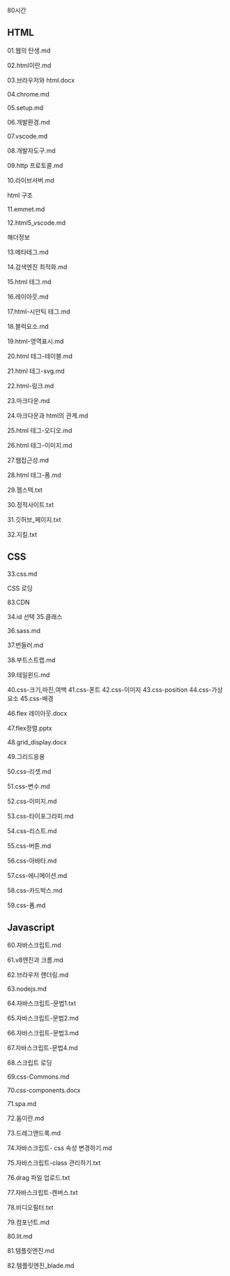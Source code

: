 80시간



## HTML

01.웹의 탄생.md

02.html이란.md

03.브라우저와 html.docx

04.chrome.md



05.setup.md

06.개발환경.md

07.vscode.md

08.개발자도구.md

09.http 프로토콜.md

10.라이브서버.md



html 구조

11.emmet.md

12.html5_vscode.md

해더정보

13.메타테그.md

14.검색엔진 최적화.md



15.html 테그.md

16.레이아웃.md

17.html-시만틱 테그.md

18.블럭요소.md

19.html-영역표시.md

20.html 테그-테이블.md

21.html 테그-svg.md

22.html-링크.md

23.마크다운.md

24.마크다운과 html의 관계.md

25.html 테그-오디오.md

26.html 테그-이미지.md

27.웹접근성.md

28.html 테그-폼.md



29.젬스텍.txt              

30.정적사이트.txt   

31.깃허브_페이지.txt

32.지킬.txt



## CSS

33.css.md

CSS 로딩 

83.CDN



34.id 선택
35.클래스



36.sass.md       

37.번들러.md 

38.부트스트랩.md

39.테일윈드.md 



40.css-크기,마진,여백
41.css-폰트
42.css-이미지
43.css-position
44.css-가상요소
45.css-배경



46.flex 레이아웃.docx

47.flex정렬.pptx

48.grid_display.docx             

49.그리드응용



50.css-리셋.md

51.css-변수.md

52.css-이미지.md

53.css-타이포그라피.md

54.css-리스트.md

55.css-버튼.md

56.css-아바타.md

57.css-에니메이션.md

58.css-카드박스.md

59.css-폼.md



## Javascript



60.자바스크립트.md         

61.v8엔진과 크롬.md

62.브라우저 랜더링.md

63.nodejs.md                



64.자바스크립트-문법1.txt                     

65.자바스크립트-문법2.md                

66.자바스크립트-문법3.md                   

67.자바스크립트-문법4.md



68.스크립트 로딩



69.css-Commons.md

70.css-components.docx

71.spa.md
                  

72.돔이란.md

73.드레그앤드록.md



74.자바스크립트- css 속성 변경하기.md

75.자바스크립트-class 관리하기.txt

76.drag 파일 업로드.txt       

77.자바스크립트-캔버스.txt

78.비디오필터.txt
       



79.컴포넌트.md

80.lit.md
             

81.템플릿엔진.md                 

82.템플릿엔진_blade.md



































